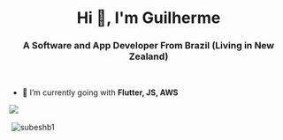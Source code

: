 <h1 align="center">Hi 👋, I'm Guilherme</h1>
<h3 align="center">A Software and App Developer From Brazil (Living in New Zealand)</h3>

<br/>

- 🌱 I’m currently going with **Flutter, JS, AWS**

<img src="https://github-profile-trophy.vercel.app/?username=guijacobus2&theme=dracula&column=3&margin-w=15&margin-h=15(https://github.com/ryo-ma/github-profile-trophy">

<p>&nbsp;<img align="center" src="https://github-readme-stats.vercel.app/api?username=guijacobus2&show_icons=true&count_private=true&theme=dark" alt="subeshb1" /></p>

